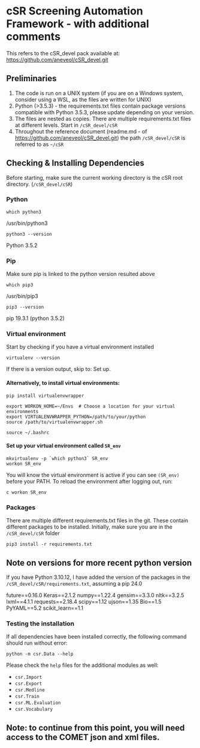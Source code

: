 
cSR Screening Automation Framework - with additional comments
===============================================================

This refers to the cSR_devel pack available at: https://github.com/aneveol/cSR_devel.git

Preliminaries
-------------

1. The code is run on a UNIX system (if you are on a Windows system, consider using a WSL, as the files are written for UNIX)
2. Python (>3.5.3) - the requirements.txt files contain package versions compatible with Python 3.5.3, please update depending on your version.
3. The files are nested as copies. There are multiple requirements.txt files at different levels. Start in `/cSR_devel/cSR`
4. Throughout the reference document (readme.md - of https://github.com/aneveol/cSR_devel.git) the path `/cSR_devel/cSR` is referred to as `~/cSR`

Checking & Installing Dependencies
-----------------------
Before starting, make sure the current working directory is the cSR root directory. (`/cSR_devel/cSR`)

### Python

```console
which python3
```
/usr/bin/python3
```console
python3 --version
```
Python 3.5.2

### Pip
Make sure pip is linked to the python version resulted above
```console
which pip3
```
/usr/bin/pip3

```console
pip3 --version
```
pip 19.3.1 (python 3.5.2)

### Virtual environment
Start by checking if you have a virtual environment installed
```console
virtualenv --version
```
If there is a version output, skip to: Set up.

#### Alternatively, to install virtual environments:

```console
pip install virtualenvwrapper
```
```console
export WORKON_HOME=~/Envs  # Choose a location for your virtual environments
export VIRTUALENVWRAPPER_PYTHON=/path/to/your/python
source /path/to/virtualenvwrapper.sh
```
```console
source ~/.bashrc
```
#### Set up your virtual environment called `SR_env`

```console
mkvirtualenv -p `which python3` SR_env
workon SR_env
````
You will know the virtual environment is active if you can see `(SR_env)` before your PATH.
To reload the environment after logging out, run:

```console
c workon SR_env
````

### Packages
There are multiple different requirements.txt files in the git. These contain different packages to be installed.
Initially, make sure you are in the `/cSR_devel/cSR` folder

```console
pip3 install -r requirements.txt
````

## Note on versions for more recent python version

If you have Python 3.10.12, I have added the version of the packages in the `/cSR_devel/cSR/requirements.txt`, assuming a pip 24.0

future==0.16.0
Keras==2.1.2
numpy==1.22.4
gensim==3.3.0
nltk==3.2.5
lxml==4.1.1
requests==2.18.4
scipy==1.12
ujson==1.35
Bio==1.5
PyYAML==5.2
scikit_learn==1.1

### Testing the installation

If all dependencies have been installed correctly, the following command should run without error:

```console
python -m csr.Data --help
````

Please check the `help` files for the additional modules as well: 

- `csr.Import`
- `csr.Export`
- `csr.Medline`
- `csr.Train`
- `csr.ML.Evaluation`
- `csr.Vocabulary`

## Note: to continue from this point, you will need access to the COMET json and xml files. 
